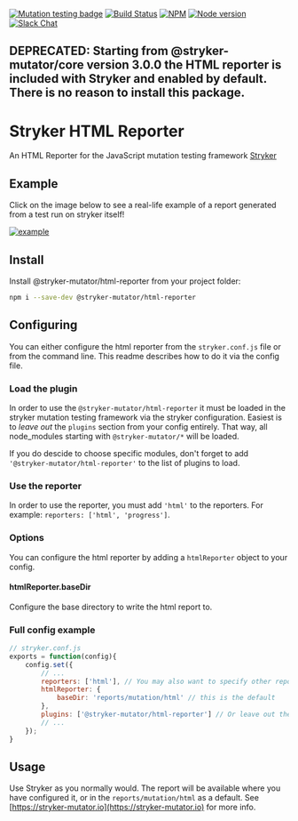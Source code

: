 [![Mutation testing badge](https://img.shields.io/endpoint?style=flat&url=https%3A%2F%2Fbadge-api.stryker-mutator.io%2Fgithub.com%2Fstryker-mutator%2Fstryker%2Fmaster%3Fmodule%3Dhtml-reporter)](https://dashboard.stryker-mutator.io/reports/github.com/stryker-mutator/stryker/master?module=html-reporter)
[![Build Status](https://github.com/stryker-mutator/stryker/workflows/CI/badge.svg)](https://github.com/stryker-mutator/stryker/actions?query=workflow%3ACI+branch%3Amaster)
[![NPM](https://img.shields.io/npm/dm/@stryker-mutator/html-reporter.svg)](https://www.npmjs.com/package/@stryker-mutator/html-reporter)
[![Node version](https://img.shields.io/node/v/@stryker-mutator/html-reporter.svg)](https://img.shields.io/node/v/@stryker-mutator/html-reporter.svg)
[![Slack Chat](https://img.shields.io/badge/slack-chat-brightgreen.svg?logo=slack)](https://join.slack.com/t/stryker-mutator/shared_invite/enQtOTUyMTYyNTg1NDQ0LTU4ODNmZDlmN2I3MmEyMTVhYjZlYmJkOThlNTY3NTM1M2QxYmM5YTM3ODQxYmJjY2YyYzllM2RkMmM1NjNjZjM)

## DEPRECATED: Starting from @stryker-mutator/core version 3.0.0 the HTML reporter is included with Stryker and enabled by default. There is no reason to install this package.

# Stryker HTML Reporter

An HTML Reporter for the JavaScript mutation testing framework [Stryker](https://stryker-mutator.io)

## Example

Click on the image below to see a real-life example of a report generated from a test run on stryker itself!

[![example](https://raw.githubusercontent.com/stryker-mutator/stryker/master/packages/html-reporter/example.png)](https://stryker-mutator.io/stryker-html-reporter)

## Install

Install @stryker-mutator/html-reporter from your project folder:

```bash
npm i --save-dev @stryker-mutator/html-reporter
```

## Configuring

You can either configure the html reporter from the `stryker.conf.js` file or from the command line. This readme describes how to do it via the config file.

### Load the plugin

In order to use the `@stryker-mutator/html-reporter` it must be loaded in the stryker mutation testing framework via the stryker configuration.
Easiest is to *leave out* the `plugins` section from your config entirely. That way, all node_modules starting with `@stryker-mutator/*` will be loaded.

If you do descide to choose specific modules, don't forget to add `'@stryker-mutator/html-reporter'` to the list of plugins to load.

### Use the reporter

In order to use the reporter, you must add `'html'` to the reporters. For example: `reporters: ['html', 'progress']`.

### Options

You can configure the html reporter by adding a `htmlReporter` object to your config.

#### htmlReporter.baseDir

Configure the base directory to write the html report to.

### Full config example

```javascript
// stryker.conf.js
exports = function(config){
    config.set({
        // ...
        reporters: ['html'], // You may also want to specify other reporters
        htmlReporter: {
            baseDir: 'reports/mutation/html' // this is the default
        },
        plugins: ['@stryker-mutator/html-reporter'] // Or leave out the plugin list entirely to load all @stryker-mutator/* plugins directly
        // ...
    });
}
```

## Usage

Use Stryker as you normally would. The report will be available where you have configured it, or in the `reports/mutation/html` as a default.
See [https://stryker-mutator.io](https://stryker-mutator.io) for more info.
